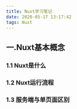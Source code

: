 ```yaml
---
title: Nuxt学习笔记
date: 2020-05-17 13:17:42
tags: Nuxt
---
```


## 一.Nuxt基本概念

### 1.1 Nuxt是什么

### 1.2 Nuxt运行流程

### 1.3 服务端与单页面区别

<!-- more -->
